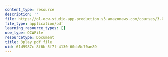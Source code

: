 ```yaml
---
content_type: resource
description: ''
file: https://ol-ocw-studio-app-production.s3.amazonaws.com/courses/3-091sc-introduction-to-solid-state-chemistry-fall-2010/61d9987c8f6b5f7f413060da5c70ae89_2eLeU6-0W7E.pdf
file_type: application/pdf
learning_resource_types: []
ocw_type: OCWFile
resourcetype: Document
title: 3play pdf file
uid: 61d9987c-8f6b-5f7f-4130-60da5c70ae89
---
```

